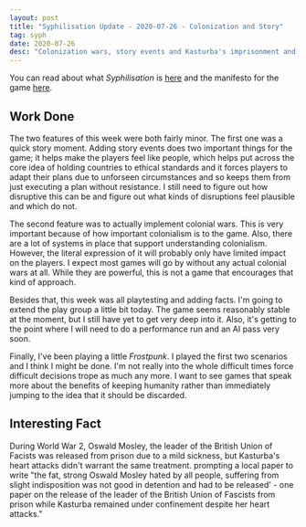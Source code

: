 ```yaml
---
layout: post
title: "Syphilisation Update - 2020-07-26 - Colonization and Story"
tag: syph
date: 2020-07-26
desc: "Colonization wars, story events and Kasturba's imprisonment and heart attacks."
---
```



You can read about what *Syphilisation* is [here](/blog/syph/announce) and the manifesto for the game [here](/blog/syph/newManifesto).

## Work Done

The two features of this week were both fairly minor. The first one was a quick story moment. Adding story events does two important things for the game; it helps make the players feel like people, which helps put across the core idea of holding countries to ethical standards and it forces players to adapt their plans due to unforseen circumstances and so keeps them from just executing a plan without resistance. I still need to figure out how disruptive this can be and figure out what kinds of disruptions feel plausible and which do not.


The second feature was to actually implement colonial wars. This is very important because of how important colonialism is to the game. Also, there are a lot of systems in place that support understanding colonialism. However, the literal expression of it will probably only have limited impact on the players. I expect most games will go by without any actual colonial wars at all. While they are powerful, this is not a game that encourages that kind of approach.


Besides that, this week was all playtesting and adding facts. I'm going to extend the play group a little bit today. The game seems reasonably stable at the moment, but I still have yet to get very deep into it. Also, it's getting to the point where I will need to do a performance run and an AI pass very soon.


Finally, I've been playing a little *Frostpunk*. I played the first two scenarios and I think I might be done. I'm not really into the whole difficult times force difficult decisions trope as much any more. I want to see games that speak more about the benefits of keeping humanity rather than immediately jumping to the idea that it should be discarded.

## Interesting Fact

During World War 2, Oswald Mosley, the leader of the British Union of Facists was released from prison due to a mild sickness, but Kasturba's heart attacks didn't warrant the same treatment. prompting a local paper to write "the fat, strong Oswald Mosley hated by all people, suffering from slight indisposition was not good in detention and had to be released' - one paper on the release of the leader of the British Union of Fascists from prison while Kasturba remained under confinement despite her heart attacks."

